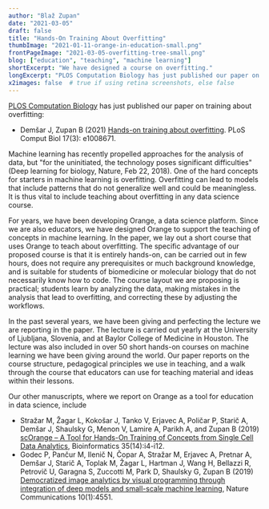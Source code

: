```yaml
---
author: "Blaž Zupan"
date: "2021-03-05"
draft: false
title: "Hands-On Training About Overfitting"
thumbImage: "2021-01-11-orange-in-education-small.png"
frontPageImage: "2021-03-05-overfitting-tree-small.png"
blog: ["education", "teaching", "machine learning"]
shortExcerpt: "We have designed a course on overfitting."
longExcerpt: "PLOS Computation Biology has just published our paper on training about overfitting."
x2images: false  # true if using retina screenshots, else false
---
```


[PLOS Computation Biology](https://journals.plos.org/ploscompbiol/) has just published our paper on training about overfitting:

* Demšar J, Zupan B (2021) [Hands-on training about overfitting](https://doi.org/10.1371/journal.pcbi.1008671). PLoS Comput Biol 17(3): e1008671. 

Machine learning has recently propelled approaches for the analysis of data, but "for the uninitiated, the technology poses significant difficulties" (Deep learning for biology, Nature, Feb 22, 2018). One of the hard concepts for starters in machine learning is overfitting. Overfitting can lead to models that include patterns that do not generalize well and could be meaningless. It is thus vital to include teaching about overfitting in any data science course.

<WorkflowScreenshot src="2021-03-05-overfitting-tree.png" />

For years, we have been developing Orange, a data science platform. Since we are also educators, we have designed Orange to support the teaching of concepts in machine learning. In the paper, we lay out a short course that uses Orange to teach about overfitting. The specific advantage of our proposed course is that it is entirely hands-on, can be carried out in few hours, does not require any prerequisites or much background knowledge, and is suitable for students of biomedicine or molecular biology that do not necessarily know how to code. The course layout we are proposing is practical; students learn by analyzing the data, making mistakes in the analysis that lead to overfitting, and correcting these by adjusting the workflows.

In the past several years, we have been giving and perfecting the lecture we are reporting in the paper. The lecture is carried out yearly at the University of Ljubljana, Slovenia, and at Baylor College of Medicine in Houston. The lecture was also included in over 50 short hands-on courses on machine learning we have been giving around the world. Our paper reports on the course structure, pedagogical principles we use in teaching, and a walk through the course that educators can use for teaching material and ideas within their lessons.

Our other manuscripts, where we report on Orange as a tool for education in data science, include

* Stražar M, Žagar L, Kokošar J, Tanko V, Erjavec A, Poličar P, Starič A, Demšar J, Shaulsky G, Menon V, Lamire A, Parikh A, and Zupan B (2019) [scOrange – A Tool for Hands-On Training of Concepts from Single Cell Data Analytics](https://doi.org/10.1093/bioinformatics/btz348), Bioinformatics 35(14):i4-i12.
* Godec P, Pančur M, Ilenič N, Čopar A, Stražar M, Erjavec A, Pretnar A, Demšar J, Starič A, Toplak M, Žagar L, Hartman J, Wang H, Bellazzi R, Petrovič U, Garagna S, Zuccotti M, Park D, Shaulsky G, Zupan B (2019) [Democratized image analytics by visual programming through integration of deep models and small-scale machine learning](https://www.nature.com/articles/s41467-019-12397-x), Nature Communications 10(1):4551.
